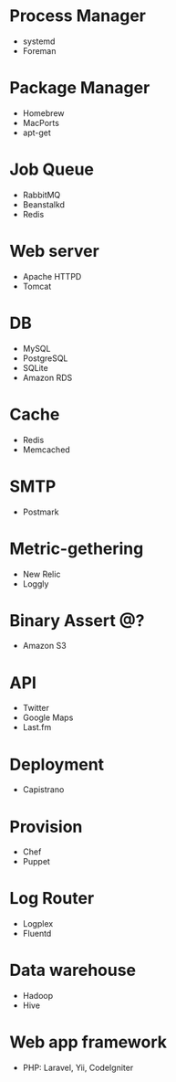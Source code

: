 # Process Manager
- systemd
- Foreman

# Package Manager
- Homebrew
- MacPorts
- apt-get

# Job Queue
- RabbitMQ
- Beanstalkd
- Redis

# Web server
- Apache HTTPD
- Tomcat

# DB
- MySQL
- PostgreSQL
- SQLite
- Amazon RDS

# Cache
- Redis
- Memcached

# SMTP
- Postmark

# Metric-gethering
- New Relic
- Loggly

# Binary Assert @?
- Amazon S3

# API
- Twitter
- Google Maps
- Last.fm

# Deployment
- Capistrano 

# Provision
- Chef
- Puppet

# Log Router
- Logplex
- Fluentd

# Data warehouse
- Hadoop
- Hive

# Web app framework
- PHP: Laravel, Yii, CodeIgniter